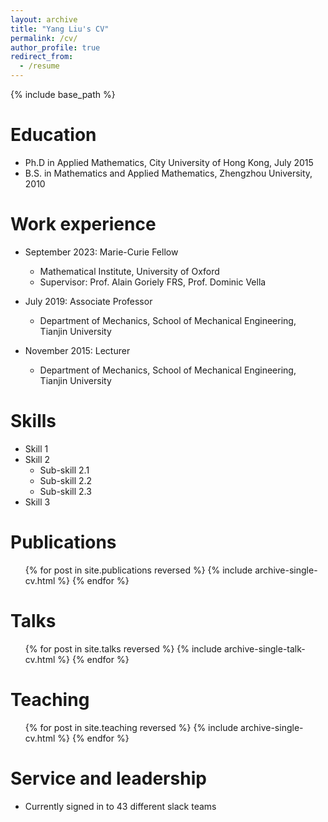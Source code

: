 ```yaml
---
layout: archive
title: "Yang Liu's CV"
permalink: /cv/
author_profile: true
redirect_from:
  - /resume
---
```


{% include base_path %}

Education
======
* Ph.D in Applied Mathematics, City University of Hong Kong, July 2015
* B.S. in Mathematics and Applied Mathematics, Zhengzhou University, 2010

Work experience
======
* September 2023: Marie-Curie Fellow
  * Mathematical Institute, University of Oxford
  * Supervisor: Prof. Alain Goriely FRS, Prof. Dominic Vella

* July 2019: Associate Professor 
  * Department of Mechanics, School of Mechanical Engineering, Tianjin University

* November 2015: Lecturer 
  * Department of Mechanics, School of Mechanical Engineering, Tianjin University
  
Skills
======
* Skill 1
* Skill 2
  * Sub-skill 2.1
  * Sub-skill 2.2
  * Sub-skill 2.3
* Skill 3

Publications
======
  <ul>{% for post in site.publications reversed %}
    {% include archive-single-cv.html %}
  {% endfor %}</ul>
  
Talks
======
  <ul>{% for post in site.talks reversed %}
    {% include archive-single-talk-cv.html  %}
  {% endfor %}</ul>
  
Teaching
======
  <ul>{% for post in site.teaching reversed %}
    {% include archive-single-cv.html %}
  {% endfor %}</ul>
  
Service and leadership
======
* Currently signed in to 43 different slack teams
